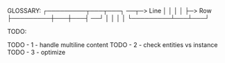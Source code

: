 GLOSSARY:
┌─────────┬───┬───┐  ──┬─> Line
│         │   │   │    ├─> Row 
├─────────┼───┼───┤  ──┘
│         │   │   │ 
└─────────┴───┴───┘

TODO:

TODO - 1 - handle multiline content
TODO - 2 - check entities vs instance
TODO - 3 - optimize